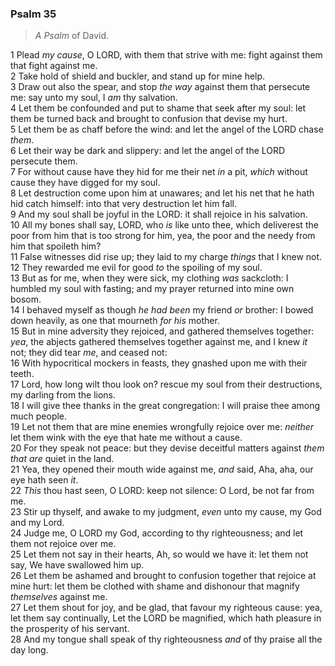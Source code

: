 ### Psalm 35

> *A Psalm* of David.

1 Plead *my cause*, O LORD, with them that strive with me: fight against them that fight against me.  
2 Take hold of shield and buckler, and stand up for mine help.  
3 Draw out also the spear, and stop *the way* against them that persecute me: say unto my soul, I *am* thy salvation.  
4 Let them be confounded and put to shame that seek after my soul: let them be turned back and brought to confusion that devise my hurt.  
5 Let them be as chaff before the wind: and let the angel of the LORD chase *them*.  
6 Let their way be dark and slippery: and let the angel of the LORD persecute them.  
7 For without cause have they hid for me their net *in* a pit, *which* without cause they have digged for my soul.  
8 Let destruction come upon him at unawares; and let his net that he hath hid catch himself: into that very destruction let him fall.  
9 And my soul shall be joyful in the LORD: it shall rejoice in his salvation.  
10 All my bones shall say, LORD, who *is* like unto thee, which deliverest the poor from him that is too strong for him, yea, the poor and the needy from him that spoileth him?  
11 False witnesses did rise up; they laid to my charge *things* that I knew not.  
12 They rewarded me evil for good *to* the spoiling of my soul.  
13 But as for me, when they were sick, my clothing *was* sackcloth: I humbled my soul with fasting; and my prayer returned into mine own bosom.  
14 I behaved myself as though *he had been* my friend *or* brother: I bowed down heavily, as one that mourneth *for his* mother.  
15 But in mine adversity they rejoiced, and gathered themselves together: *yea*, the abjects gathered themselves together against me, and I knew *it* not; they did tear *me*, and ceased not:  
16 With hypocritical mockers in feasts, they gnashed upon me with their teeth.  
17 Lord, how long wilt thou look on? rescue my soul from their destructions, my darling from the lions.  
18 I will give thee thanks in the great congregation: I will praise thee among much people.  
19 Let not them that are mine enemies wrongfully rejoice over me: *neither* let them wink with the eye that hate me without a cause.  
20 For they speak not peace: but they devise deceitful matters against *them that are* quiet in the land.  
21 Yea, they opened their mouth wide against me, *and* said, Aha, aha, our eye hath seen *it*.  
22 *This* thou hast seen, O LORD: keep not silence: O Lord, be not far from me.  
23 Stir up thyself, and awake to my judgment, *even* unto my cause, my God and my Lord.  
24 Judge me, O LORD my God, according to thy righteousness; and let them not rejoice over me.  
25 Let them not say in their hearts, Ah, so would we have it: let them not say, We have swallowed him up.  
26 Let them be ashamed and brought to confusion together that rejoice at mine hurt: let them be clothed with shame and dishonour that magnify *themselves* against me.  
27 Let them shout for joy, and be glad, that favour my righteous cause: yea, let them say continually, Let the LORD be magnified, which hath pleasure in the prosperity of his servant.  
28 And my tongue shall speak of thy righteousness *and* of thy praise all the day long.  
